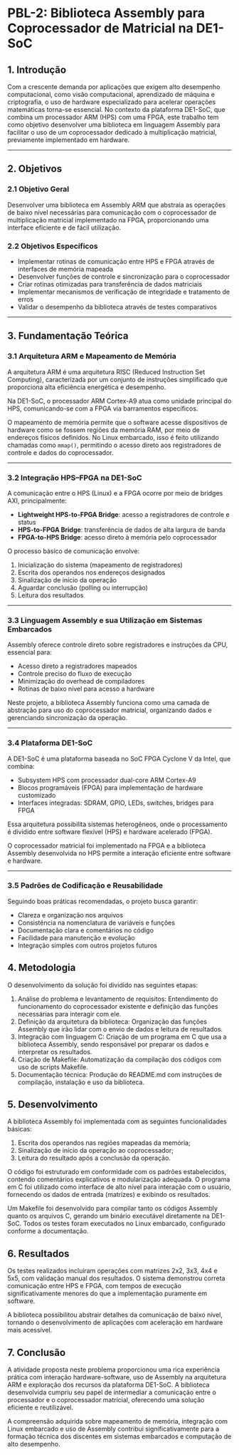 # PBL-2: Biblioteca Assembly para Coprocessador de Matricial na DE1-SoC

## 1. Introdução

Com a crescente demanda por aplicações que exigem alto desempenho computacional, como visão computacional, aprendizado de máquina e criptografia, o uso de hardware especializado para acelerar operações matemáticas torna-se essencial. No contexto da plataforma DE1-SoC, que combina um processador ARM (HPS) com uma FPGA, este trabalho tem como objetivo desenvolver uma biblioteca em linguagem Assembly para facilitar o uso de um coprocessador dedicado à multiplicação matricial, previamente implementado em hardware.

---

## 2. Objetivos

### 2.1 Objetivo Geral

Desenvolver uma biblioteca em Assembly ARM que abstraia as operações de baixo nível necessárias para comunicação com o coprocessador de multiplicação matricial implementado na FPGA, proporcionando uma interface eficiente e de fácil utilização.

### 2.2 Objetivos Específicos

- Implementar rotinas de comunicação entre HPS e FPGA através de interfaces de memória mapeada  
- Desenvolver funções de controle e sincronização para o coprocessador  
- Criar rotinas otimizadas para transferência de dados matriciais  
- Implementar mecanismos de verificação de integridade e tratamento de erros  
- Validar o desempenho da biblioteca através de testes comparativos  

---

## 3. Fundamentação Teórica

### 3.1 Arquitetura ARM e Mapeamento de Memória

A arquitetura ARM é uma arquitetura RISC (Reduced Instruction Set Computing), caracterizada por um conjunto de instruções simplificado que proporciona alta eficiência energética e desempenho. 

Na DE1-SoC, o processador ARM Cortex-A9 atua como unidade principal do HPS, comunicando-se com a FPGA via barramentos específicos.

O mapeamento de memória permite que o software acesse dispositivos de hardware como se fossem regiões da memória RAM, por meio de endereços físicos definidos. No Linux embarcado, isso é feito utilizando chamadas como `mmap()`, permitindo o acesso direto aos registradores de controle e dados do coprocessador.

---

### 3.2 Integração HPS–FPGA na DE1-SoC

A comunicação entre o HPS (Linux) e a FPGA ocorre por meio de bridges AXI, principalmente:

- **Lightweight HPS-to-FPGA Bridge**: acesso a registradores de controle e status  
- **HPS-to-FPGA Bridge**: transferência de dados de alta largura de banda  
- **FPGA-to-HPS Bridge**: acesso direto à memória pelo coprocessador  

O processo básico de comunicação envolve:

1. Inicialização do sistema (mapeamento de registradores)  
2. Escrita dos operandos nos endereços designados  
3. Sinalização de início da operação  
4. Aguardar conclusão (polling ou interrupção)  
5. Leitura dos resultados  

---

### 3.3 Linguagem Assembly e sua Utilização em Sistemas Embarcados

Assembly oferece controle direto sobre registradores e instruções da CPU, essencial para:

- Acesso direto a registradores mapeados  
- Controle preciso do fluxo de execução  
- Minimização do overhead de compiladores  
- Rotinas de baixo nível para acesso a hardware  

Neste projeto, a biblioteca Assembly funciona como uma camada de abstração para uso do coprocessador matricial, organizando dados e gerenciando sincronização da operação.

---

### 3.4 Plataforma DE1-SoC

A DE1-SoC é uma plataforma baseada no SoC FPGA Cyclone V da Intel, que combina:

- Subsystem HPS com processador dual-core ARM Cortex-A9  
- Blocos programáveis (FPGA) para implementação de hardware customizado  
- Interfaces integradas: SDRAM, GPIO, LEDs, switches, bridges para FPGA  

Essa arquitetura possibilita sistemas heterogêneos, onde o processamento é dividido entre software flexível (HPS) e hardware acelerado (FPGA).

O coprocessador matricial foi implementado na FPGA e a biblioteca Assembly desenvolvida no HPS permite a interação eficiente entre software e hardware.

---

### 3.5 Padrões de Codificação e Reusabilidade

Seguindo boas práticas recomendadas, o projeto busca garantir:

- Clareza e organização nos arquivos  
- Consistência na nomenclatura de variáveis e funções  
- Documentação clara e comentários no código  
- Facilidade para manutenção e evolução  
- Integração simples com outros projetos futuros

## 4. Metodologia
O desenvolvimento da solução foi dividido nas seguintes etapas:
1. Análise do problema e levantamento de requisitos: Entendimento do funcionamento do coprocessador existente e definição das funções necessárias para interagir com ele.
2. Definição da arquitetura da biblioteca: Organização das funções Assembly que irão lidar com o envio de dados e leitura de resultados.
3. Integração com linguagem C: Criação de um programa em C que usa a biblioteca Assembly, sendo responsável por preparar os dados e interpretar os resultados.
4. Criação de Makefile: Automatização da compilação dos códigos com uso de scripts Makefile.
5. Documentação técnica: Produção do README.md com instruções de compilação, instalação e uso da biblioteca.

## 5. Desenvolvimento
A biblioteca Assembly foi implementada com as seguintes funcionalidades básicas:

1. Escrita dos operandos nas regiões mapeadas da memória;
2. Sinalização de início da operação ao coprocessador;
3. Leitura do resultado após a conclusão da operação.

O código foi estruturado em conformidade com os padrões estabelecidos, contendo comentários explicativos e modularização adequada. O programa em C foi utilizado como interface de alto nível para interação com o usuário, fornecendo os dados de entrada (matrizes) e exibindo os resultados.

Um Makefile foi desenvolvido para compilar tanto os códigos Assembly quanto os arquivos C, gerando um binário executável diretamente na DE1-SoC. Todos os testes foram executados no Linux embarcado, configurado conforme a documentação.

## 6. Resultados
Os testes realizados incluíram operações com matrizes 2x2, 3x3, 4x4 e 5x5, com validação manual dos resultados. O sistema demonstrou correta comunicação entre HPS e FPGA, com tempos de execução significativamente menores do que a implementação puramente em software.

A biblioteca possibilitou abstrair detalhes da comunicação de baixo nível, tornando o desenvolvimento de aplicações com aceleração em hardware mais acessível.

## 7. Conclusão
A atividade proposta neste problema proporcionou uma rica experiência prática com interação hardware-software, uso de Assembly na arquitetura ARM e exploração dos recursos da plataforma DE1-SoC. A biblioteca desenvolvida cumpriu seu papel de intermediar a comunicação entre o processador e o coprocessador matricial, oferecendo uma solução eficiente e reutilizável.

A compreensão adquirida sobre mapeamento de memória, integração com Linux embarcado e uso de Assembly contribui significativamente para a formação técnica dos discentes em sistemas embarcados e computação de alto desempenho.
